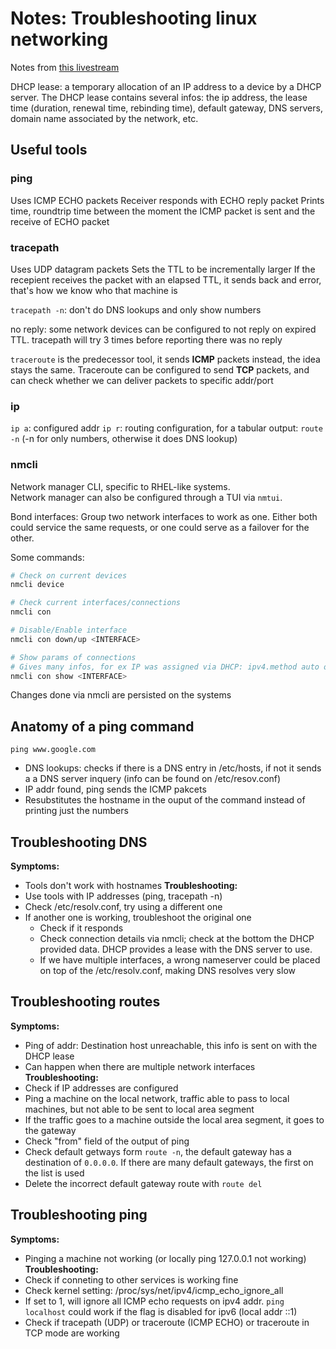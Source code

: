 # Notes: Troubleshooting linux networking

Notes from [this livestream](https://www.youtube.com/live/dHa2Bja85U0)

DHCP lease: a temporary allocation of an IP address to a device by a DHCP server. The DHCP lease contains several infos: the ip address, the lease time (duration, renewal time, rebinding time), default gateway, DNS servers, domain name associated by the network, etc.

## Useful tools

### **ping**
Uses ICMP ECHO packets
Receiver responds with ECHO reply packet
Prints time, roundtrip time between the moment the ICMP packet is sent and the receive of ECHO packet

### **tracepath**
Uses UDP datagram packets
Sets the TTL to be incrementally larger
If the recepient receives the packet with an elapsed TTL, it sends back and error, that's how we know who that machine is

`tracepath -n`: don't do DNS lookups and only show numbers

no reply: some network devices can be configured to not reply on expired TTL. tracepath will try 3 times before reporting there was no reply

`traceroute` is the predecessor tool, it sends **ICMP** packets instead, the idea stays the same. Traceroute can be configured to send **TCP** packets, and can check whether we can deliver packets to specific addr/port

### **ip**
`ip a`: configured addr
`ip r`: routing configuration, for a tabular output: `route -n` (-n for only numbers, otherwise it does DNS lookup)
 
### **nmcli**
Network manager CLI, specific to RHEL-like systems.  
Network manager can also be configured through a TUI via `nmtui`.  

Bond interfaces: Group two network interfaces to work as one. Either both could service the same requests, or one could serve as a failover for the other.  

Some commands: 

```bash
# Check on current devices
nmcli device

# Check current interfaces/connections
nmcli con

# Disable/Enable interface
nmcli con down/up <INTERFACE>

# Show params of connections
# Gives many infos, for ex IP was assigned via DHCP: ipv4.method auto or manual
nmcli con show <INTERFACE>
```

Changes done via nmcli are persisted on the systems  

## Anatomy of a ping command

`ping www.google.com`
- DNS lookups: checks if there is a DNS entry in /etc/hosts, if not it sends a a DNS server inquery (info can be found on /etc/resov.conf)
- IP addr found, ping sends the ICMP pakcets
- Resubstitutes the hostname in the ouput of the command instead of printing just the numbers

## Troubleshooting DNS

**Symptoms:**
  - Tools don't work with hostnames
**Troubleshooting:**
  - Use tools with IP addresses (ping, tracepath -n)
  - Check /etc/resolv.conf, try using a different one
  - If another one is working, troubleshoot the original one
    - Check if it responds
    - Check connection details via nmcli; check at the bottom the DHCP provided data. DHCP provides a lease with the DNS server to use.
    - If we have multiple interfaces, a wrong nameserver could be placed on top of the /etc/resolv.conf, making DNS resolves very slow

## Troubleshooting routes

**Symptoms:**
  - Ping of addr: Destination host unreachable, this info is sent on with the DHCP lease
  - Can happen when there are multiple network interfaces
**Troubleshooting:**
  - Check if IP addresses are configured
  - Ping a machine on the local network, traffic able to pass to local machines, but not able to be sent to local area segment
  - If the traffic goes to a machine outside the local area segment, it goes to the gateway
  - Check "from" field of the output of ping
  - Check default getways form `route -n`, the default gateway has a destination of `0.0.0.0`. If there are many default gateways, the first on the list is used
  - Delete the incorrect default gateway route with `route del`

## Troubleshooting ping

**Symptoms:**
 - Pinging a machine not working (or locally ping 127.0.0.1 not working)
**Troubleshooting:**
 - Check if conneting to other services is working fine
 - Check kernel setting: /proc/sys/net/ipv4/icmp_echo_ignore_all
 - If set to 1, will ignore all ICMP echo requests on ipv4 addr. `ping localhost` could work if the flag is disabled for ipv6 (local addr ::1)
 - Check if tracepath (UDP) or traceroute (ICMP ECHO) or traceroute in TCP mode are working
